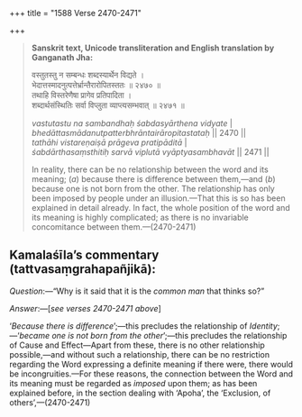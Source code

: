 +++
title = "1588 Verse 2470-2471"

+++
> **Sanskrit text, Unicode transliteration and English translation by Ganganath Jha:** 
>
> वस्तुतस्तु न सम्बन्धः शब्दस्यार्थेन विद्यते ।  
> भेदात्तस्मादनुत्पत्तेर्भ्रान्तैरारोपितस्ततः ॥ २४७० ॥  
> तथाहि विस्तरेणैषा प्रागेव प्रतिपादिता ।  
> शब्दार्थसंस्थितिः सर्वा विप्लुता व्याप्त्यसम्भवात् ॥ २४७१ ॥ 
>
> *vastutastu na sambandhaḥ śabdasyārthena vidyate* \|  
> *bhedāttasmādanutpatterbhrāntairāropitastataḥ* \|\| 2470 \|\|  
> *tathāhi vistareṇaiṣā prāgeva pratipāditā* \|  
> *śabdārthasaṃsthitiḥ sarvā viplutā vyāptyasambhavāt* \|\| 2471 \|\| 
>
> In reality, there can be no relationship between the word and its meaning; (*a*) because there is difference between them,—and (*b*) because one is not born from the other. The relationship has only been imposed by people under an illusion.—That this is so has been explained in detail already. In fact, the whole position of the word and its meaning is highly complicated; as there is no invariable concomitance between them.—(2470-2471)



## Kamalaśīla’s commentary (tattvasaṃgrahapañjikā):

*Question*:—“Why is it said that it is the *common man* that thinks so?”

*Answer*:—[*see verses 2470-2471 above*]

‘*Because there is difference*’;—this precludes the relationship of *Identity*;—‘*became one is not born from the other*’;—this precludes the relationship of Cause and Effect—Apart from these, there is no other relationship possible,—and without such a relationship, there can be no restriction regarding the Word expressing a definite meaning if there were, there would be incongruities.—For these reasons, the connection between the Word and its meaning must be regarded as *imposed* upon them; as has been explained before, in the section dealing with ‘Apoha’, the ‘Exclusion, of others’,—(2470-2471)


